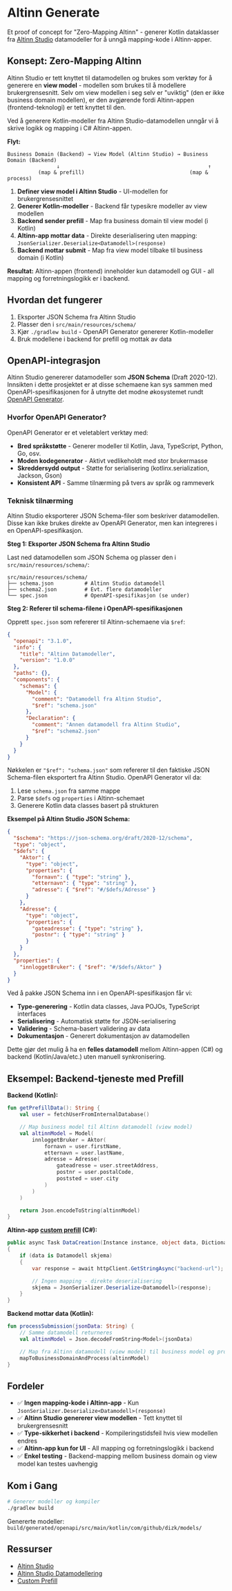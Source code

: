 # Altinn Generate

Et proof of concept for "Zero-Mapping Altinn" - generer Kotlin dataklasser fra [Altinn Studio](https://docs.altinn.studio/) datamodeller for å unngå mapping-kode i Altinn-apper.

## Konsept: Zero-Mapping Altinn

Altinn Studio er tett knyttet til datamodellen og brukes som verktøy for å generere en **view model** - modellen som brukes til å modellere brukergrensesnitt. Selv om view modellen i seg selv er "uviktig" (den er ikke business domain modellen), er den avgjørende fordi Altinn-appen (frontend-teknologi) er tett knyttet til den.

Ved å generere Kotlin-modeller fra Altinn Studio-datamodellen unngår vi å skrive logikk og mapping i C# Altinn-appen.

**Flyt:**
```
Business Domain (Backend) → View Model (Altinn Studio) → Business Domain (Backend)
                ↓                                                ↑
          (map & prefill)                                  (map & process)
```

1. **Definer view model i Altinn Studio** - UI-modellen for brukergrensesnittet
2. **Generer Kotlin-modeller** - Backend får typesikre modeller av view modellen
3. **Backend sender prefill** - Map fra business domain til view model (i Kotlin)
4. **Altinn-app mottar data** - Direkte deserialisering uten mapping: `JsonSerializer.Deserialize<Datamodell>(response)`
5. **Backend mottar submit** - Map fra view model tilbake til business domain (i Kotlin)

**Resultat:** Altinn-appen (frontend) inneholder kun datamodell og GUI - all mapping og forretningslogikk er i backend.

## Hvordan det fungerer

1. Eksporter JSON Schema fra Altinn Studio
2. Plasser den i `src/main/resources/schema/`
3. Kjør `./gradlew build` - OpenAPI Generator genererer Kotlin-modeller
4. Bruk modellene i backend for prefill og mottak av data

## OpenAPI-integrasjon

Altinn Studio genererer datamodeller som **JSON Schema** (Draft 2020-12). Innsikten i dette prosjektet er at disse schemaene kan sys sammen med OpenAPI-spesifikasjonen for å utnytte det modne økosystemet rundt [OpenAPI Generator](https://openapi-generator.tech/).

### Hvorfor OpenAPI Generator?

OpenAPI Generator er et veletablert verktøy med:
- **Bred språkstøtte** - Generer modeller til Kotlin, Java, TypeScript, Python, Go, osv.
- **Moden kodegenerator** - Aktivt vedlikeholdt med stor brukermasse
- **Skreddersydd output** - Støtte for serialisering (kotlinx.serialization, Jackson, Gson)
- **Konsistent API** - Samme tilnærming på tvers av språk og rammeverk

### Teknisk tilnærming

Altinn Studio eksporterer JSON Schema-filer som beskriver datamodellen. Disse kan ikke brukes direkte av OpenAPI Generator, men kan integreres i en OpenAPI-spesifikasjon.

**Steg 1: Eksporter JSON Schema fra Altinn Studio**

Last ned datamodellen som JSON Schema og plasser den i `src/main/resources/schema/`:
```
src/main/resources/schema/
├── schema.json          # Altinn Studio datamodell
├── schema2.json         # Evt. flere datamodeller
└── spec.json            # OpenAPI-spesifikasjon (se under)
```

**Steg 2: Referer til schema-filene i OpenAPI-spesifikasjonen**

Opprett `spec.json` som refererer til Altinn-schemaene via `$ref`:

```json
{
  "openapi": "3.1.0",
  "info": {
    "title": "Altinn Datamodeller",
    "version": "1.0.0"
  },
  "paths": {},
  "components": {
    "schemas": {
      "Model": {
        "comment": "Datamodell fra Altinn Studio",
        "$ref": "schema.json"
      },
      "Declaration": {
        "comment": "Annen datamodell fra Altinn Studio",
        "$ref": "schema2.json"
      }
    }
  }
}
```

Nøkkelen er `"$ref": "schema.json"` som refererer til den faktiske JSON Schema-filen eksportert fra Altinn Studio. OpenAPI Generator vil da:
1. Lese `schema.json` fra samme mappe
2. Parse `$defs` og `properties` i Altinn-schemaet
3. Generere Kotlin data classes basert på strukturen

**Eksempel på Altinn Studio JSON Schema:**
```json
{
  "$schema": "https://json-schema.org/draft/2020-12/schema",
  "type": "object",
  "$defs": {
    "Aktor": {
      "type": "object",
      "properties": {
        "fornavn": { "type": "string" },
        "etternavn": { "type": "string" },
        "adresse": { "$ref": "#/$defs/Adresse" }
      }
    },
    "Adresse": {
      "type": "object",
      "properties": {
        "gateadresse": { "type": "string" },
        "postnr": { "type": "string" }
      }
    }
  },
  "properties": {
    "innloggetBruker": { "$ref": "#/$defs/Aktor" }
  }
}
```

Ved å pakke JSON Schema inn i en OpenAPI-spesifikasjon får vi:
- **Type-generering** - Kotlin data classes, Java POJOs, TypeScript interfaces
- **Serialisering** - Automatisk støtte for JSON-serialisering
- **Validering** - Schema-basert validering av data
- **Dokumentasjon** - Generert dokumentasjon av datamodellen

Dette gjør det mulig å ha en **felles datamodell** mellom Altinn-appen (C#) og backend (Kotlin/Java/etc.) uten manuell synkronisering.

## Eksempel: Backend-tjeneste med Prefill

**Backend (Kotlin):**
```kotlin
fun getPrefillData(): String {
    val user = fetchUserFromInternalDatabase()

    // Map business model til Altinn datamodell (view model)
    val altinnModel = Model(
        innloggetBruker = Aktor(
            fornavn = user.firstName,
            etternavn = user.lastName,
            adresse = Adresse(
                gateadresse = user.streetAddress,
                postnr = user.postalCode,
                poststed = user.city
            )
        )
    )

    return Json.encodeToString(altinnModel)
}
```

**Altinn-app [custom prefill](https://docs.altinn.studio/nb/altinn-studio/v8/guides/development/prefill/custom/) (C#):**
```csharp
public async Task DataCreation(Instance instance, object data, Dictionary<string, string> prefill)
{
    if (data is Datamodell skjema)
    {
        var response = await httpClient.GetStringAsync("backend-url");

        // Ingen mapping - direkte deserialisering
        skjema = JsonSerializer.Deserialize<Datamodell>(response);
    }
}
```

**Backend mottar data (Kotlin):**
```kotlin
fun processSubmission(jsonData: String) {
    // Samme datamodell returneres
    val altinnModel = Json.decodeFromString<Model>(jsonData)

    // Map fra Altinn datamodell (view model) til business model og prosesser videre
    mapToBusinessDomainAndProcess(altinnModel)
}
```

## Fordeler

- ✅ **Ingen mapping-kode i Altinn-app** - Kun `JsonSerializer.Deserialize<Datamodell>(response)`
- ✅ **Altinn Studio genererer view modellen** - Tett knyttet til brukergrensesnitt
- ✅ **Type-sikkerhet i backend** - Kompileringstidsfeil hvis view modellen endres
- ✅ **Altinn-app kun for UI** - All mapping og forretningslogikk i backend
- ✅ **Enkel testing** - Backend-mapping mellom business domain og view model kan testes uavhengig

## Kom i Gang

```bash
# Generer modeller og kompiler
./gradlew build
```

Genererte modeller: `build/generated/openapi/src/main/kotlin/com/github/dizk/models/`

## Ressurser

- [Altinn Studio](https://docs.altinn.studio/nb/altinn-studio/v8/)
- [Altinn Studio Datamodellering](https://docs.altinn.studio/nb/altinn-studio/v8/reference/data/data-modeling/)
- [Custom Prefill](https://docs.altinn.studio/nb/altinn-studio/v8/guides/development/prefill/custom/)
